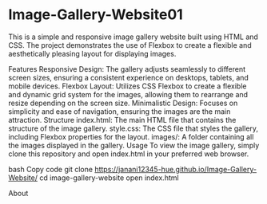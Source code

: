 # Image-Gallery-Website01
This is a simple and responsive image gallery website built using HTML and CSS. The project demonstrates the use of Flexbox to create a flexible and aesthetically pleasing layout for displaying images.

Features Responsive Design: The gallery adjusts seamlessly to different screen sizes, ensuring a consistent experience on desktops, tablets, and mobile devices. Flexbox Layout: Utilizes CSS Flexbox to create a flexible and dynamic grid system for the images, allowing them to rearrange and resize depending on the screen size. Minimalistic Design: Focuses on simplicity and ease of navigation, ensuring the images are the main attraction. Structure index.html: The main HTML file that contains the structure of the image gallery. style.css: The CSS file that styles the gallery, including Flexbox properties for the layout. images/: A folder containing all the images displayed in the gallery. Usage To view the image gallery, simply clone this repository and open index.html in your preferred web browser.

bash Copy code git clone https://janani12345-hue.github.io/Image-Gallery-Website/ cd image-gallery-website open index.html

About
